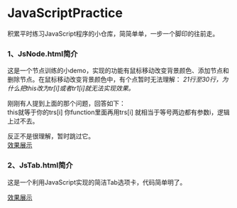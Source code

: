 # JavaScriptPractice
积累平时练习JavaScript程序的小仓库，简简单单，一步一个脚印的往前走。

### 1、JsNode.html简介
这是一个节点训练的小demo，实现的功能有鼠标移动改变背景颜色、添加节点和删除节点。在鼠标移动改变背景颜色中，有个点暂时无法理解：
*21行至30行，为什么把this改为tr[i]或者tr1[i]就无法实现效果。*<br />

刚刚有人提到上面的那个问题，回答如下：<br />
this就等于你的trs[i]  你function里面再用trs[i]  就相当于等号两边都有参数i，逻辑上过不去。<br />

反正不是很理解，暂时跳过它。<br />
[效果展示](https://cruxf.github.io/JavaScriptPractice/JsNode.html)

### 2、JsTab.html简介
这是一个利用JavaScript实现的简洁Tab选项卡，代码简单明了。

[效果展示](https://cruxf.github.io/JavaScriptPractice/JsTab.html)
